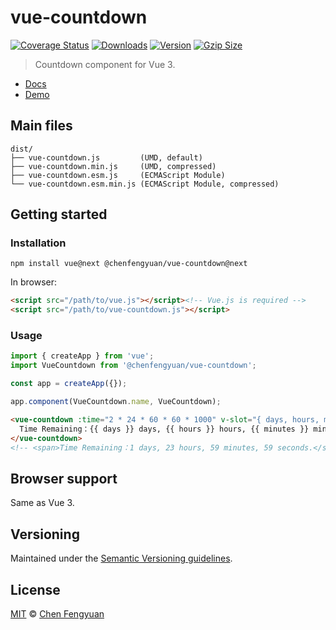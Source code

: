 # vue-countdown

[![Coverage Status](https://img.shields.io/codecov/c/github/fengyuanchen/vue-countdown.svg)](https://codecov.io/gh/fengyuanchen/vue-countdown) [![Downloads](https://img.shields.io/npm/dm/@chenfengyuan/vue-countdown.svg)](https://www.npmjs.com/package/@chenfengyuan/vue-countdown) [![Version](https://img.shields.io/npm/v/@chenfengyuan/vue-countdown/next.svg)](https://www.npmjs.com/package/@chenfengyuan/vue-countdown) [![Gzip Size](https://img.shields.io/bundlephobia/minzip/@chenfengyuan/vue-countdown.svg)](https://unpkg.com/@chenfengyuan/vue-countdown/dist/vue-countdown.js)

> Countdown component for Vue 3.

- [Docs](src/README.md)
- [Demo](https://fengyuanchen.github.io/vue-countdown)

## Main files

```text
dist/
├── vue-countdown.js         (UMD, default)
├── vue-countdown.min.js     (UMD, compressed)
├── vue-countdown.esm.js     (ECMAScript Module)
└── vue-countdown.esm.min.js (ECMAScript Module, compressed)
```

## Getting started

### Installation

```shell
npm install vue@next @chenfengyuan/vue-countdown@next
```

In browser:

```html
<script src="/path/to/vue.js"></script><!-- Vue.js is required -->
<script src="/path/to/vue-countdown.js"></script>
```

### Usage

```js
import { createApp } from 'vue';
import VueCountdown from '@chenfengyuan/vue-countdown';

const app = createApp({});

app.component(VueCountdown.name, VueCountdown);
```

```html
<vue-countdown :time="2 * 24 * 60 * 60 * 1000" v-slot="{ days, hours, minutes, seconds }">
  Time Remaining：{{ days }} days, {{ hours }} hours, {{ minutes }} minutes, {{ seconds }} seconds.
</vue-countdown>
<!-- <span>Time Remaining：1 days, 23 hours, 59 minutes, 59 seconds.</span> -->
```

## Browser support

Same as Vue 3.

## Versioning

Maintained under the [Semantic Versioning guidelines](https://semver.org/).

## License

[MIT](https://opensource.org/licenses/MIT) © [Chen Fengyuan](https://chenfengyuan.com/)
